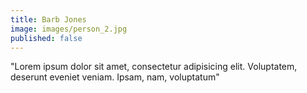 ```yaml
---
title: Barb Jones
image: images/person_2.jpg
published: false
---
```

"Lorem ipsum dolor sit amet, consectetur adipisicing elit. Voluptatem, deserunt eveniet veniam. Ipsam, nam, voluptatum"